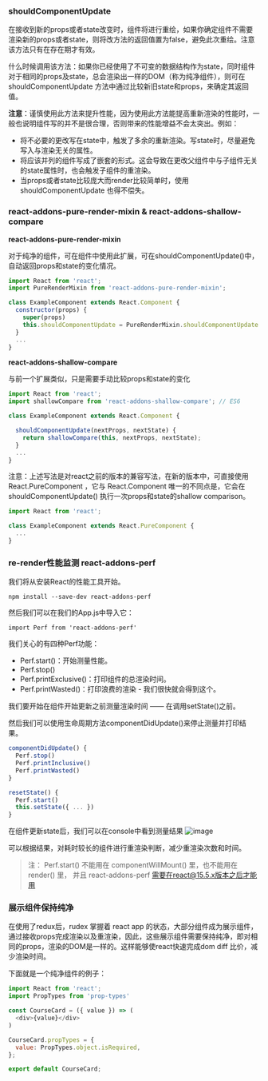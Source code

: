 ### shouldComponentUpdate

在接收到新的props或者state改变时，组件将进行重绘，如果你确定组件不需要渲染新的props或者state，则将改方法的返回值置为false，避免此次重绘。注意该方法只有在存在期才有效。

什么时候调用该方法：如果你已经使用了不可变的数据结构作为state，同时组件对于相同的props及state，总会渲染出一样的DOM（称为纯净组件），则可在 shouldComponentUpdate 方法中通过比较新旧state和props，来确定其返回值。

**注意**：谨慎使用此方法来提升性能，因为使用此方法能提高重新渲染的性能时，一般也说明组件写的并不是很合理，否则带来的性能增益不会太突出。例如：
- 将不必要的更改写在state中，触发了多余的重新渲染。写state时，尽量避免写入与渲染无关的属性。
- 将应该并列的组件写成了嵌套的形式。这会导致在更改父组件中与子组件无关的state属性时，也会触发子组件的重渲染。
- 当props或者state比较庞大而render比较简单时，使用 shouldComponentUpdate 也得不偿失。

### react-addons-pure-render-mixin & react-addons-shallow-compare

**react-addons-pure-render-mixin**

对于纯净的组件，可在组件中使用此扩展，可在shouldComponentUpdate()中，自动返回props和state的变化情况。

```javascript
import React from 'react';
import PureRenderMixin from 'react-addons-pure-render-mixin';

class ExampleComponent extends React.Component {
  constructor(props) {
    super(props)
    this.shouldComponentUpdate = PureRenderMixin.shouldComponentUpdate.bind(this);
  }
  ...
}

```
**react-addons-shallow-compare**

与前一个扩展类似，只是需要手动比较props和state的变化

```javascript
import React from 'react';
import shallowCompare from 'react-addons-shallow-compare'; // ES6

class ExampleComponent extends React.Component {

  shouldComponentUpdate(nextProps, nextState) {
    return shallowCompare(this, nextProps, nextState);
  }
  ...
}

```

注意：上述写法是对react之前的版本的兼容写法，在新的版本中，可直接使用 React.PureComponent ，它与 React.Component 唯一的不同点是，它会在 shouldComponentUpdate() 执行一次props和state的shallow comparison。

```javascript
import React from 'react';

class ExampleComponent extends React.PureComponent {
  ...
}

```


### re-render性能监测 react-addons-perf

我们将从安装React的性能工具开始。

`npm install --save-dev react-addons-perf`

然后我们可以在我们的App.js中导入它：

`import Perf from 'react-addons-perf'`

我们关心的有四种Perf功能：
- Perf.start()：开始测量性能。
- Perf.stop()
- Perf.printExclusive()：打印组件的总渲染时间。
- Perf.printWasted()：打印浪费的渲染 - 我们很快就会得到这个。

我们要开始在组件开始更新之前测量渲染时间 —— 在调用setState()之前。

然后我们可以使用生命周期方法componentDidUpdate()来停止测量并打印结果。

```javascript
componentDidUpdate() {
  Perf.stop()
  Perf.printInclusive()
  Perf.printWasted()
}

resetState() {
  Perf.start()
  this.setState({ ... })
}

```


在组件更新state后，我们可以在console中看到测量结果
![image](https://facebook.github.io/react/img/docs/perf-inclusive.png)

可以根据结果，对耗时较长的组件进行重渲染判断，减少重渲染次数和时间。

> 注： Perf.start() 不能用在 componentWillMount() 里，也不能用在 render() 里， 并且 react-addons-perf 需要在react@15.5.x版本之后才能用

### 展示组件保持纯净
在使用了redux后，rudex 掌握着 react app 的状态，大部分组件成为展示组件，通过接收props完成渲染以及重渲染，因此，这些展示组件需要保持纯净，即对相同的props，渲染的DOM是一样的。这样能够使react快速完成dom diff 比价，减少渲染时间。

下面就是一个纯净组件的例子：

```javascript
import React from 'react';
import PropTypes from 'prop-types'

const CourseCard = ({ value }) => (
  <div>{value}</div>
)

CourseCard.propTypes = {
  value: PropTypes.object.isRequired,
};

export default CourseCard;

```